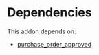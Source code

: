 # Dependencies

This addon depends on:

- [purchase_order_approved](../../odoo-bringout-oca-purchase-workflow-purchase_order_approved)
